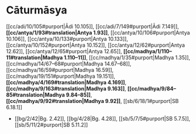 # Cāturmāsya

[[cc/adi/10/105#purport|Ādi 10.105]], [[cc/adi/7/149#purport|Ādi 7.149]], **[[cc/antya/1/93#translation|Antya 1.93]]**, [[cc/antya/10/106#purport|Antya 10.106]], [[cc/antya/10/133#purport|Antya 10.133]], [[cc/antya/10/152#purport|Antya 10.152]], [[cc/antya/12/62#purport|Antya 12.62]], [[cc/antya/12/65#purport|Antya 12.65]], **[[cc/madhya/1/110–11#translation|Madhya 1.110–11]]**, [[cc/madhya/1/35#purport|Madhya 1.35]], [[cc/madhya/14/67–68#purport|Madhya 14.67–68]], [[cc/madhya/16/59#purport|Madhya 16.59]], [[cc/madhya/19/151#purport|Madhya 19.151]], **[[cc/madhya/4/169#translation|Madhya 4.169]]**, **[[cc/madhya/9/163#translation|Madhya 9.163]]**, **[[cc/madhya/9/84–85#translation|Madhya 9.84–85]]**, **[[cc/madhya/9/92#translation|Madhya 9.92]]**, [[sb/6/18/1#purport|SB 6.18.1]]

*  [[bg/2/42|Bg. 2.42]], [[bg/4/28|Bg. 4.28]], [[sb/5/7/5#purport|SB 5.7.5]], [[sb/5/11/2#purport|SB 5.11.2]]
